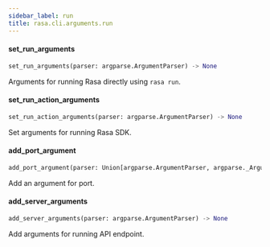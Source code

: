 ```yaml
---
sidebar_label: run
title: rasa.cli.arguments.run
---
```


#### set\_run\_arguments

```python
set_run_arguments(parser: argparse.ArgumentParser) -> None
```

Arguments for running Rasa directly using `rasa run`.

#### set\_run\_action\_arguments

```python
set_run_action_arguments(parser: argparse.ArgumentParser) -> None
```

Set arguments for running Rasa SDK.

#### add\_port\_argument

```python
add_port_argument(parser: Union[argparse.ArgumentParser, argparse._ArgumentGroup]) -> None
```

Add an argument for port.

#### add\_server\_arguments

```python
add_server_arguments(parser: argparse.ArgumentParser) -> None
```

Add arguments for running API endpoint.

